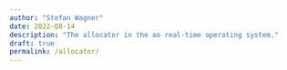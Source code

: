 ```yaml
---
author: "Stefan Wagner"
date: 2022-08-14
description: "The allocator in the ao real-time operating system."
draft: true
permalink: /allocator/
---
```

